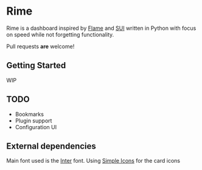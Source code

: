 # Rime

Rime is a dashboard inspired by [Flame](https://github.com/pawelmalak/flame) and [SUI](https://github.com/jeroenpardon/sui) written in Python with focus on speed while not forgetting functionality.  
  
Pull requests **are** welcome!
  
## Getting Started
WIP  

## TODO  
- Bookmarks  
- Plugin support  
- Configuration UI


## External dependencies
Main font used is the [Inter](https://rsms.me/inter/) font.
Using [Simple Icons](https://simpleicons.org/) for the card icons